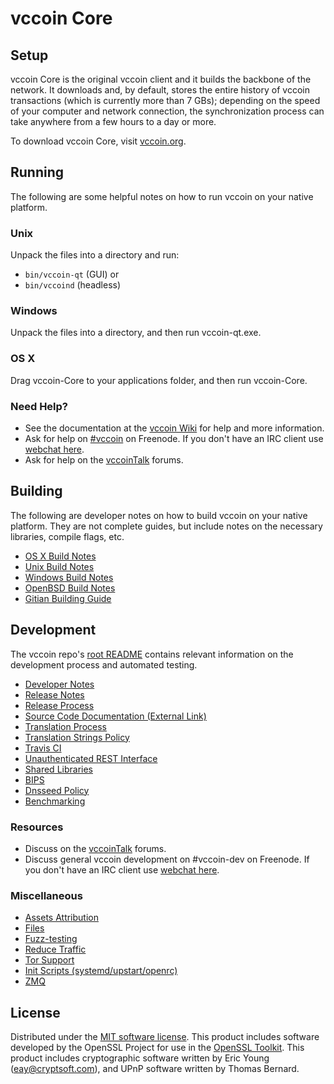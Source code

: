 vccoin Core
=============

Setup
---------------------
vccoin Core is the original vccoin client and it builds the backbone of the network. It downloads and, by default, stores the entire history of vccoin transactions (which is currently more than 7 GBs); depending on the speed of your computer and network connection, the synchronization process can take anywhere from a few hours to a day or more.

To download vccoin Core, visit [vccoin.org](https://vccoin.org).

Running
---------------------
The following are some helpful notes on how to run vccoin on your native platform.

### Unix

Unpack the files into a directory and run:

- `bin/vccoin-qt` (GUI) or
- `bin/vccoind` (headless)

### Windows

Unpack the files into a directory, and then run vccoin-qt.exe.

### OS X

Drag vccoin-Core to your applications folder, and then run vccoin-Core.

### Need Help?

* See the documentation at the [vccoin Wiki](https://vccoin.info/)
for help and more information.
* Ask for help on [#vccoin](http://webchat.freenode.net?channels=vccoin) on Freenode. If you don't have an IRC client use [webchat here](http://webchat.freenode.net?channels=vccoin).
* Ask for help on the [vccoinTalk](https://vccointalk.io/) forums.

Building
---------------------
The following are developer notes on how to build vccoin on your native platform. They are not complete guides, but include notes on the necessary libraries, compile flags, etc.

- [OS X Build Notes](build-osx.md)
- [Unix Build Notes](build-unix.md)
- [Windows Build Notes](build-windows.md)
- [OpenBSD Build Notes](build-openbsd.md)
- [Gitian Building Guide](gitian-building.md)

Development
---------------------
The vccoin repo's [root README](/README.md) contains relevant information on the development process and automated testing.

- [Developer Notes](developer-notes.md)
- [Release Notes](release-notes.md)
- [Release Process](release-process.md)
- [Source Code Documentation (External Link)](https://dev.visucore.com/vccoin/doxygen/)
- [Translation Process](translation_process.md)
- [Translation Strings Policy](translation_strings_policy.md)
- [Travis CI](travis-ci.md)
- [Unauthenticated REST Interface](REST-interface.md)
- [Shared Libraries](shared-libraries.md)
- [BIPS](bips.md)
- [Dnsseed Policy](dnsseed-policy.md)
- [Benchmarking](benchmarking.md)

### Resources
* Discuss on the [vccoinTalk](https://vccointalk.io/) forums.
* Discuss general vccoin development on #vccoin-dev on Freenode. If you don't have an IRC client use [webchat here](http://webchat.freenode.net/?channels=vccoin-dev).

### Miscellaneous
- [Assets Attribution](assets-attribution.md)
- [Files](files.md)
- [Fuzz-testing](fuzzing.md)
- [Reduce Traffic](reduce-traffic.md)
- [Tor Support](tor.md)
- [Init Scripts (systemd/upstart/openrc)](init.md)
- [ZMQ](zmq.md)

License
---------------------
Distributed under the [MIT software license](/COPYING).
This product includes software developed by the OpenSSL Project for use in the [OpenSSL Toolkit](https://www.openssl.org/). This product includes
cryptographic software written by Eric Young ([eay@cryptsoft.com](mailto:eay@cryptsoft.com)), and UPnP software written by Thomas Bernard.
